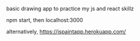 basic drawing app to practice my js and react skillz

npm start, then localhost:3000

alternatively, https://jspaintapp.herokuapp.com/
